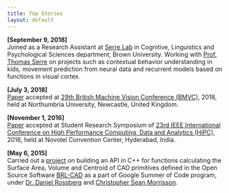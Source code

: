 ```yaml
---
title: Top Stories
layout: default
---
```


__[September 9, 2018]__  
Joined as a Research Assistant at [Serre Lab](http://serre-lab.clps.brown.edu/) in
Cognitive, Linguistics and Psychological Sciences department, Brown University.
Working with [Prof. Thomas Serre](https://scholar.google.com/citations?user=kZlPW4wAAAAJ&hl=en) on
projects such as contextual behavior understanding in kids, movement prediction from neural data and
recurrent models based on functions in visual cortex.

__[July 3, 2018]__  
[Paper](http://bmvc2018.org/contents/papers/1003.pdf) accepted at [29th British Machine Vision Conference (BMVC)](http://bmvc2018.org/), 2018, held at Northumbria University, Newcastle, United Kingdom.

__[November 1, 2016]__  
[Paper](./assets/files/HiPC-SRS9_paper_37.pdf) accepted at Student Research Symposium of [23rd IEEE International Conference on High Performance Computing, Data and Analytics (HiPC)](https://hipc.org/hipc2016/), 2016, held at Novotel Convention Center, Hyderabad, India.

__[May 6, 2015]__  
Carried out a [project](https://brlcad.org/wiki/Google_Summer_of_Code/2015#Object-Oriented_C.2B.2B_Geometry_API) on building an API in C++ for functions calculating the Surface Area, Volume and Centroid of CAD primitives defined in the Open Source Software [BRL-CAD](https://brlcad.org/) as a part of Google Summer of Code program, under [Dr. Daniel Rossberg](https://www.linkedin.com/in/daniel-rossberg/) and [Christopher Sean Morrisson](https://www.linkedin.com/in/brlcad/).